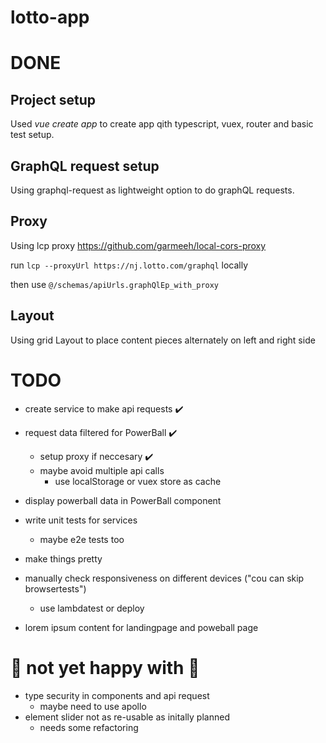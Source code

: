 # lotto-app

# DONE

## Project setup

Used *vue create app* to create app qith typescript, vuex, router and basic test setup.

## GraphQL request setup

Using graphql-request as lightweight option to do graphQL requests.

## Proxy

Using lcp proxy <https://github.com/garmeeh/local-cors-proxy>

run `lcp --proxyUrl https://nj.lotto.com/graphql` locally

then use `@/schemas/apiUrls.graphQlEp_with_proxy`

## Layout

Using grid Layout to place content pieces alternately on left and right side

# TODO

- create service to make api requests ✔️
- request data filtered for PowerBall ✔️
  - setup proxy if neccesary ✔️
  - maybe avoid multiple api calls
    - use localStorage or vuex store as cache
- display powerball data in PowerBall component
- write unit tests for services
  - maybe e2e tests too
- make things pretty
- manually check responsiveness on different devices ("cou can skip browsertests")
  - use lambdatest or deploy

- lorem ipsum content for landingpage and poweball page

# 🚧 not yet happy with 🚧

- type security in components and api request
  - maybe need to use apollo
- element slider not as re-usable as initally planned
  - needs some refactoring
